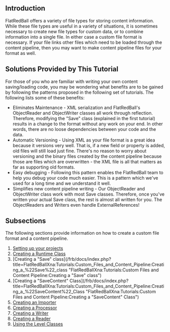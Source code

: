 ## Introduction

FlatRedBall offers a variety of file types for storing content information. While these file types are useful in a variety of situations, it is sometimes necessary to create new file types for custom data, or to combine information into a single file. In either case a custom file format is necessary. If your file links other files which need to be loaded through the content pipeline, then you may want to make content pipeline files for your format as well.

## Solutions Provided by This Tutorial

For those of you who are familiar with writing your own content saving/loading code, you may be wondering what benefits are to be gained by following the patterns proposed in the following set of tutorials. The following lists some of these benefits:

-   Eliminates Maintenance - XML serialization and FlatRedBall's ObjectReader and ObjectWriter classes all work through reflection. Therefore, modifying the "Save" class (explained in the first tutorial) results in a change to the format without any work on your end. In other words, there are no loose dependencies between your code and the data.
-   Automatic Versioning - Using XML as your file format is a great idea because it versions very well. That is, if a new field or property is added, old files will still load just fine. There's no reason to worry about versioning and the binary files created by the content pipeline because those are files which are overwritten - the XML file is all that matters as far as supporting old formats.
-   Easy debugging - Following this pattern enables the FlatRedBall team to help you debug your code much easier. This is a pattern which we've used for a long time and we understand it well.
-   Simplifies new content pipeline writing - Our ObjectReader and ObjectWriter class work with most Save classes. Therefore, once you've written your actual Save class, the rest is almost all written for you. The ObjectReaders and Writers even handle ExternalReferences!

## Subsections

The following sections provide information on how to create a custom file format and a content pipeline.

1.  [Setting up your projects](/frb/docs/index.php?title=FlatRedBallXna:Tutorials:Custom_Files_and_Content_Pipeline:Setting_up_your_projects "FlatRedBallXna:Tutorials:Custom Files and Content Pipeline:Setting up your projects")
2.  [Creating a Runtime Class](/frb/docs/index.php?title=FlatRedBallXna:Tutorials:Custom_Files_and_Content_Pipeline:Creating_a_Runtime_Class "FlatRedBallXna:Tutorials:Custom Files and Content Pipeline:Creating a Runtime Class")
3.  [Creating a "Save" class](/frb/docs/index.php?title=FlatRedBallXna:Tutorials:Custom_Files_and_Content_Pipeline:Creating_a_%22Save%22_class "FlatRedBallXna:Tutorials:Custom Files and Content Pipeline:Creating a "Save" class")
4.  [Creating a "SaveContent" Class](/frb/docs/index.php?title=FlatRedBallXna:Tutorials:Custom_Files_and_Content_Pipeline:Creating_a_%22SaveContent%22_Class "FlatRedBallXna:Tutorials:Custom Files and Content Pipeline:Creating a "SaveContent" Class")
5.  [Creating an Importer](/frb/docs/index.php?title=FlatRedBallXna:Tutorials:Custom_Files_and_Content_Pipeline:Creating_an_Importer "FlatRedBallXna:Tutorials:Custom Files and Content Pipeline:Creating an Importer")
6.  [Creating a Processor](/frb/docs/index.php?title=FlatRedBallXna:Tutorials:Custom_Files_and_Content_Pipeline:Creating_a_Processor "FlatRedBallXna:Tutorials:Custom Files and Content Pipeline:Creating a Processor")
7.  [Creating a Writer](/frb/docs/index.php?title=FlatRedBallXna:Tutorials:Custom_Files_and_Content_Pipeline:Creating_a_Writer "FlatRedBallXna:Tutorials:Custom Files and Content Pipeline:Creating a Writer")
8.  [Creating a Reader](/frb/docs/index.php?title=FlatRedBallXna:Tutorials:Custom_Files_and_Content_Pipeline:Creating_a_Reader "FlatRedBallXna:Tutorials:Custom Files and Content Pipeline:Creating a Reader")
9.  [Using the Level Classes](/frb/docs/index.php?title=FlatRedBallXna:Tutorials:Custom_Files_and_Content_Pipeline:Using_the_Level_Classes "FlatRedBallXna:Tutorials:Custom Files and Content Pipeline:Using the Level Classes")
